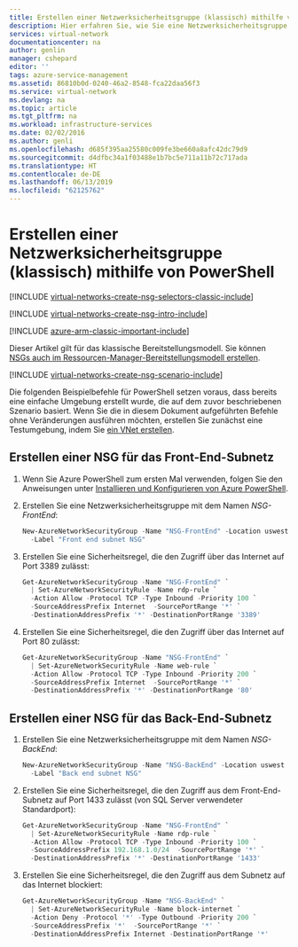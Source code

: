 ```yaml
---
title: Erstellen einer Netzwerksicherheitsgruppe (klassisch) mithilfe von PowerShell | Microsoft-Dokumentation
description: Hier erfahren Sie, wie Sie eine Netzwerksicherheitsgruppe (klassisch) mit PowerShell erstellen und bereitstellen.
services: virtual-network
documentationcenter: na
author: genlin
manager: cshepard
editor: ''
tags: azure-service-management
ms.assetid: 86810b0d-0240-46a2-8548-fca22daa56f3
ms.service: virtual-network
ms.devlang: na
ms.topic: article
ms.tgt_pltfrm: na
ms.workload: infrastructure-services
ms.date: 02/02/2016
ms.author: genli
ms.openlocfilehash: d685f395aa25580c009fe3be660a8afc42dc79d9
ms.sourcegitcommit: d4dfbc34a1f03488e1b7bc5e711a11b72c717ada
ms.translationtype: HT
ms.contentlocale: de-DE
ms.lasthandoff: 06/13/2019
ms.locfileid: "62125762"
---
```

# <a name="create-a-network-security-group-classic-using-powershell"></a>Erstellen einer Netzwerksicherheitsgruppe (klassisch) mithilfe von PowerShell
[!INCLUDE [virtual-networks-create-nsg-selectors-classic-include](../../includes/virtual-networks-create-nsg-selectors-classic-include.md)]

[!INCLUDE [virtual-networks-create-nsg-intro-include](../../includes/virtual-networks-create-nsg-intro-include.md)]

[!INCLUDE [azure-arm-classic-important-include](../../includes/azure-arm-classic-important-include.md)]

Dieser Artikel gilt für das klassische Bereitstellungsmodell. Sie können [NSGs auch im Ressourcen-Manager-Bereitstellungsmodell erstellen](tutorial-filter-network-traffic.md).

[!INCLUDE [virtual-networks-create-nsg-scenario-include](../../includes/virtual-networks-create-nsg-scenario-include.md)]

Die folgenden Beispielbefehle für PowerShell setzen voraus, dass bereits eine einfache Umgebung erstellt wurde, die auf dem zuvor beschriebenen Szenario basiert. Wenn Sie die in diesem Dokument aufgeführten Befehle ohne Veränderungen ausführen möchten, erstellen Sie zunächst eine Testumgebung, indem Sie [ein VNet erstellen](virtual-networks-create-vnet-classic-netcfg-ps.md).

## <a name="create-an-nsg-for-the-front-end-subnet"></a>Erstellen einer NSG für das Front-End-Subnetz

1. Wenn Sie Azure PowerShell zum ersten Mal verwenden, folgen Sie den Anweisungen unter [Installieren und Konfigurieren von Azure PowerShell](/powershell/azure/overview).

2. Erstellen Sie eine Netzwerksicherheitsgruppe mit dem Namen *NSG-FrontEnd*:

    ```powershell   
    New-AzureNetworkSecurityGroup -Name "NSG-FrontEnd" -Location uswest `
      -Label "Front end subnet NSG"
   ```

3. Erstellen Sie eine Sicherheitsregel, die den Zugriff über das Internet auf Port 3389 zulässt:

    ```powershell   
    Get-AzureNetworkSecurityGroup -Name "NSG-FrontEnd" `
      | Set-AzureNetworkSecurityRule -Name rdp-rule `
      -Action Allow -Protocol TCP -Type Inbound -Priority 100 `
      -SourceAddressPrefix Internet  -SourcePortRange '*' `
      -DestinationAddressPrefix '*' -DestinationPortRange '3389'
   ```

4. Erstellen Sie eine Sicherheitsregel, die den Zugriff über das Internet auf Port 80 zulässt:

    ```powershell   
    Get-AzureNetworkSecurityGroup -Name "NSG-FrontEnd" `
      | Set-AzureNetworkSecurityRule -Name web-rule `
      -Action Allow -Protocol TCP -Type Inbound -Priority 200 `
      -SourceAddressPrefix Internet  -SourcePortRange '*' `
      -DestinationAddressPrefix '*' -DestinationPortRange '80'
    ```

## <a name="create-an-nsg-for-the-back-end-subnet"></a>Erstellen einer NSG für das Back-End-Subnetz

1. Erstellen Sie eine Netzwerksicherheitsgruppe mit dem Namen *NSG-BackEnd*:
   
    ```powershell
    New-AzureNetworkSecurityGroup -Name "NSG-BackEnd" -Location uswest `
      -Label "Back end subnet NSG"
    ```

2. Erstellen Sie eine Sicherheitsregel, die den Zugriff aus dem Front-End-Subnetz auf Port 1433 zulässt (von SQL Server verwendeter Standardport):
   
    ```powershell
    Get-AzureNetworkSecurityGroup -Name "NSG-FrontEnd" `
      | Set-AzureNetworkSecurityRule -Name rdp-rule `
      -Action Allow -Protocol TCP -Type Inbound -Priority 100 `
      -SourceAddressPrefix 192.168.1.0/24  -SourcePortRange '*' `
      -DestinationAddressPrefix '*' -DestinationPortRange '1433'
    ```

3. Erstellen Sie eine Sicherheitsregel, die den Zugriff aus dem Subnetz auf das Internet blockiert:
   
    ```powershell
    Get-AzureNetworkSecurityGroup -Name "NSG-BackEnd" `
      | Set-AzureNetworkSecurityRule -Name block-internet `
      -Action Deny -Protocol '*' -Type Outbound -Priority 200 `
      -SourceAddressPrefix '*'  -SourcePortRange '*' `
      -DestinationAddressPrefix Internet -DestinationPortRange '*'
   ```